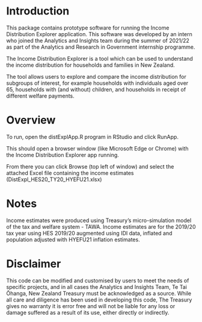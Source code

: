 # Introduction
This package contains prototype software for running the Income Distribution 
Explorer application. This software was developed by an intern who joined the
Analytics and Insights team during the summer of 2021/22 as part of the Analytics
and Research in Government internship programme.

The Income Distribution Explorer is a tool which can be used to understand the
income distribution for households and families in New Zealand.

The tool allows users to explore and compare the income distribution for 
subgroups of interest, for example households with individuals aged over 65, 
households with (and without) children, and households in receipt of different 
welfare payments.

# Overview

To run, open the distExplApp.R program in RStudio and click RunApp. 

This should open a browser window (like Microsoft Edge or Chrome) with the Income 
Distribution Explorer app running.

From there you can click Browse (top left of window) and select the attached Excel 
file containing the income estimates (DistExpl_HES20_TY20_HYEFU21.xlsx)

# Notes

Income estimates were produced using Treasury’s micro-simulation model of the tax and 
welfare system - TAWA. Income estimates are for the 2019/20 tax year using HES 2019/20 
augmented using IDI data, inflated and population adjusted with HYEFU21 inflation 
estimates.

# Disclaimer

This code can be modified and customised by users to meet the needs of specific
projects, and in all cases the Analytics and Insights Team,
Te Tai Ōhanga, New Zealand Treasury must be acknowledged as a source.
While all care and diligence has been used in developing this code,
The Treasury gives no warranty it is error free and will not be liable for any
loss or damage suffered as a result of its use, either directly or indirectly.
